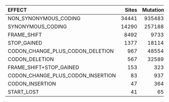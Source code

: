 
| EFFECT                            |   Sites |   Mutations |   AF_mean |   AF_median |   AF_std |
|:----------------------------------|--------:|------------:|----------:|------------:|---------:|
| NON_SYNONYMOUS_CODING             |   34441 |     9354834 |      0.96 |        1    |     0.18 |
| SYNONYMOUS_CODING                 |   14290 |     2571880 |      0.95 |        1    |     0.17 |
| FRAME_SHIFT                       |    8492 |       97334 |      0.24 |        0.09 |     0.32 |
| STOP_GAINED                       |    1377 |      181146 |      0.8  |        0.99 |     0.36 |
| CODON_CHANGE_PLUS_CODON_DELETION  |     967 |      485547 |      0.98 |        1    |     0.08 |
| CODON_DELETION                    |     567 |      325895 |      0.98 |        1    |     0.09 |
| FRAME_SHIFT+STOP_GAINED           |     153 |        3234 |      0.13 |        0.06 |     0.19 |
| CODON_CHANGE_PLUS_CODON_INSERTION |      83 |        9373 |      0.92 |        0.98 |     0.16 |
| CODON_INSERTION                   |      47 |        3643 |      0.94 |        0.99 |     0.18 |
| START_LOST                        |      41 |         659 |      0.76 |        1    |     0.39 |
